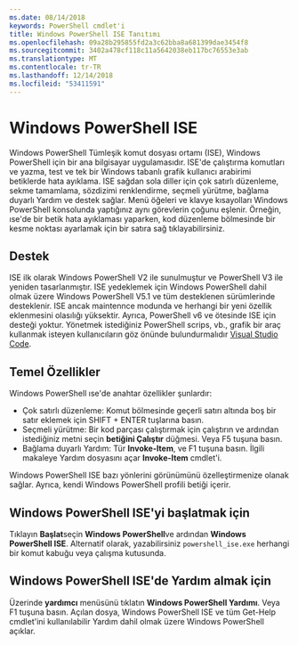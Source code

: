 ```yaml
---
ms.date: 08/14/2018
keywords: PowerShell cmdlet'i
title: Windows PowerShell ISE Tanıtımı
ms.openlocfilehash: 09a28b295855fd2a3c62bba8a681399dae3454f8
ms.sourcegitcommit: 3402a478cf118c11a5642038eb117bc76553e3ab
ms.translationtype: MT
ms.contentlocale: tr-TR
ms.lasthandoff: 12/14/2018
ms.locfileid: "53411591"
---
```

# <a name="the-windows-powershell-ise"></a>Windows PowerShell ISE

Windows PowerShell Tümleşik komut dosyası ortamı (ISE), Windows PowerShell için bir ana bilgisayar uygulamasıdır. ISE'de çalıştırma komutları ve yazma, test ve tek bir Windows tabanlı grafik kullanıcı arabirimi betiklerde hata ayıklama. ISE sağdan sola diller için çok satırlı düzenleme, sekme tamamlama, sözdizimi renklendirme, seçmeli yürütme, bağlama duyarlı Yardım ve destek sağlar. Menü öğeleri ve klavye kısayolları Windows PowerShell konsolunda yaptığınız aynı görevlerin çoğunu eşlenir. Örneğin, ıse'de bir betik hata ayıklaması yaparken, kod düzenleme bölmesinde bir kesme noktası ayarlamak için bir satıra sağ tıklayabilirsiniz.

## <a name="support"></a>Destek

ISE ilk olarak Windows PowerShell V2 ile sunulmuştur ve PowerShell V3 ile yeniden tasarlanmıştır. ISE yedeklemek için Windows PowerShell dahil olmak üzere Windows PowerShell V5.1 ve tüm desteklenen sürümlerinde desteklenir. ISE ancak maintennce modunda ve herhangi bir yeni özellik eklenmesini olasılığı yüksektir.
Ayrıca, PowerShell v6 ve ötesinde ISE için desteği yoktur. Yönetmek istediğiniz PowerShell scrips, vb., grafik bir araç kullanmak isteyen kullanıcıların göz önünde bulundurmalıdır [Visual Studio Code](https://code.visualstudio.com/).

## <a name="key-features"></a>Temel Özellikler

Windows PowerShell ıse'de anahtar özellikler şunlardır:

- Çok satırlı düzenleme: Komut bölmesinde geçerli satırı altında boş bir satır eklemek için SHIFT + ENTER tuşlarına basın.
- Seçmeli yürütme: Bir kod parçası çalıştırmak için çalıştırın ve ardından istediğiniz metni seçin **betiğini Çalıştır** düğmesi. Veya F5 tuşuna basın.
- Bağlama duyarlı Yardım: Tür **Invoke-Item**, ve F1 tuşuna basın. İlgili makaleye Yardım dosyasını açar **Invoke-Item** cmdlet'i.

Windows PowerShell ISE bazı yönlerini görünümünü özelleştirmenize olanak sağlar. Ayrıca, kendi Windows PowerShell profili betiği içerir.

## <a name="to-start-the-windows-powershell-ise"></a>Windows PowerShell ISE'yi başlatmak için

Tıklayın **Başlat**seçin **Windows PowerShell**ve ardından **Windows PowerShell ISE**.
Alternatif olarak, yazabilirsiniz `powershell_ise.exe` herhangi bir komut kabuğu veya çalışma kutusunda.

## <a name="to-get-help-in-the-windows-powershell-ise"></a>Windows PowerShell ISE'de Yardım almak için

Üzerinde **yardımcı** menüsünü tıklatın **Windows PowerShell Yardımı**. Veya F1 tuşuna basın. Açılan dosya, Windows PowerShell ISE ve tüm Get-Help cmdlet'ini kullanılabilir Yardım dahil olmak üzere Windows PowerShell açıklar.
